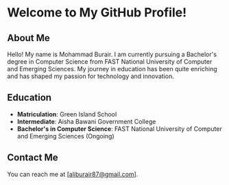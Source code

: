 # Welcome to My GitHub Profile!

## About Me

Hello! My name is Mohammad Burair. I am currently pursuing a Bachelor's degree in Computer Science from FAST National University of Computer and Emerging Sciences. My journey in education has been quite enriching and has shaped my passion for technology and innovation.

## Education

- **Matriculation**: Green Island School
- **Intermediate**: Aisha Bawani Government College
- **Bachelor's in Computer Science**: FAST National University of Computer and Emerging Sciences (Ongoing)

## Contact Me

You can reach me at [aliburair87@gmail.com].

